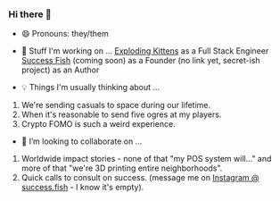 ### Hi there 👋

- 😄 Pronouns: they/them

- 💭 Stuff I'm working on ...
[Exploding Kittens](https://www.explodingkittens.com/) as a Full Stack Engineer
[Success Fish](https://success.fish/) (coming soon) as a Founder
(no link yet, secret-ish project) as an Author 

- 💡 Things I'm usually thinking about ...
1. We're sending casuals to space during our lifetime. 
2. When it's reasonable to send five ogres at my players.
3. Crypto FOMO is such a weird experience.

- 👯 I’m looking to collaborate on ...
1. Worldwide impact stories - none of that "my POS system will..." and more of that "we're 3D printing entire neighborhoods".
2. Quick calls to consult on success. (message me on [Instagram @ success.fish](https://www.instagram.com/success.fish/) - I know it's empty).
